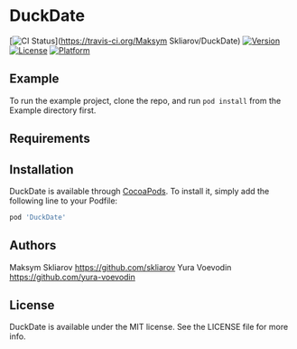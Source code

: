 # DuckDate

[![CI Status](http://img.shields.io/travis/appdev-academy/DuckDate.svg?style=flat)](https://travis-ci.org/Maksym Skliarov/DuckDate)
[![Version](https://img.shields.io/cocoapods/v/DuckDate.svg?style=flat)](http://cocoapods.org/pods/DuckDate)
[![License](https://img.shields.io/cocoapods/l/DuckDate.svg?style=flat)](http://cocoapods.org/pods/DuckDate)
[![Platform](https://img.shields.io/cocoapods/p/DuckDate.svg?style=flat)](http://cocoapods.org/pods/DuckDate)

## Example

To run the example project, clone the repo, and run `pod install` from the Example directory first.

## Requirements

## Installation

DuckDate is available through [CocoaPods](http://cocoapods.org). To install
it, simply add the following line to your Podfile:

```ruby
pod 'DuckDate'
```

## Authors

Maksym Skliarov https://github.com/skliarov
Yura Voevodin https://github.com/yura-voevodin

## License

DuckDate is available under the MIT license. See the LICENSE file for more info.